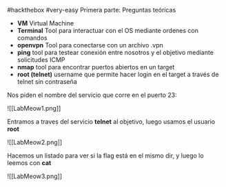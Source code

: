 #hackthebox #very-easy
Primera parte: Preguntas teóricas

- **VM**
	 Virtual Machine
- **Terminal**
	 Tool para interactuar con el OS mediante ordenes con comandos
- **openvpn**
	 Tool para conectarse con un archivo .vpn
- **ping**
	 tool para testear conexión entre nosotros y el objetivo mediante solicitudes ICMP
- **nmap**
	 tool para encontrar puertos abiertos en un target
- **root (telnet)**
	 username que permite hacer login en el target a través de telnet sin contraseña

Nos piden el nombre del servicio que corre en el puerto 23:

![[LabMeow1.png]]

Entramos a traves del servicio **telnet** al objetivo, luego usamos el usuario **root**

![[LabMeow2.png]]

Hacemos un listado para ver si la flag está en el mismo dir, y luego lo leemos con **cat**

![[LabMeow3.png]]